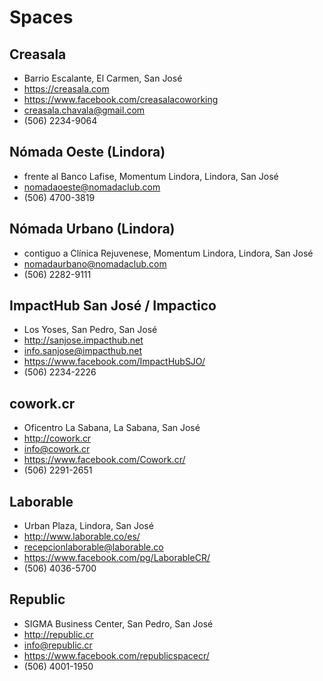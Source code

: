 # Spaces

## Creasala

- Barrio Escalante, El Carmen, San José
- https://creasala.com
- https://www.facebook.com/creasalacoworking
- creasala.chavala@gmail.com
- (506) 2234-9064

## Nómada Oeste (Lindora)

- frente al Banco Lafise, Momentum Lindora, Lindora, San José
- nomadaoeste@nomadaclub.com
- (506) 4700-3819

## Nómada Urbano (Lindora)

- contiguo a Clínica Rejuvenese, Momentum Lindora, Lindora, San José
- nomadaurbano@nomadaclub.com
- (506) 2282-9111

## ImpactHub San José / Impactico

- Los Yoses, San Pedro, San José
- http://sanjose.impacthub.net
- info.sanjose@impacthub.net 
- https://www.facebook.com/ImpactHubSJO/
- (506) 2234-2226

## cowork.cr

- Oficentro La Sabana, La Sabana, San José
- http://cowork.cr
- info@cowork.cr
- https://www.facebook.com/Cowork.cr/
- (506) 2291-2651

## Laborable

- Urban Plaza, Lindora, San José
- http://www.laborable.co/es/
- recepcionlaborable@laborable.co
- https://www.facebook.com/pg/LaborableCR/
- (506) 4036-5700

## Republic

- SIGMA Business Center, San Pedro, San José
- http://republic.cr
- info@republic.cr
- https://www.facebook.com/republicspacecr/
- (506) 4001-1950
